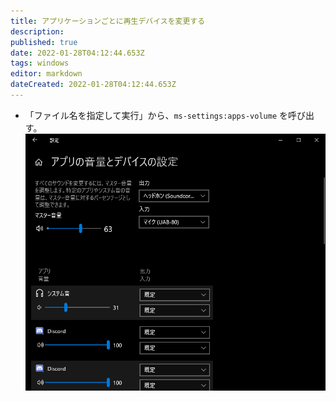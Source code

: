 ```yaml
---
title: アプリケーションごとに再生デバイスを変更する
description: 
published: true
date: 2022-01-28T04:12:44.653Z
tags: windows
editor: markdown
dateCreated: 2022-01-28T04:12:44.653Z
---
```


* 「ファイル名を指定して実行」から、`ms-settings:apps-volume` を呼び出す。
![apps-volume.png](/apps-volume.png)